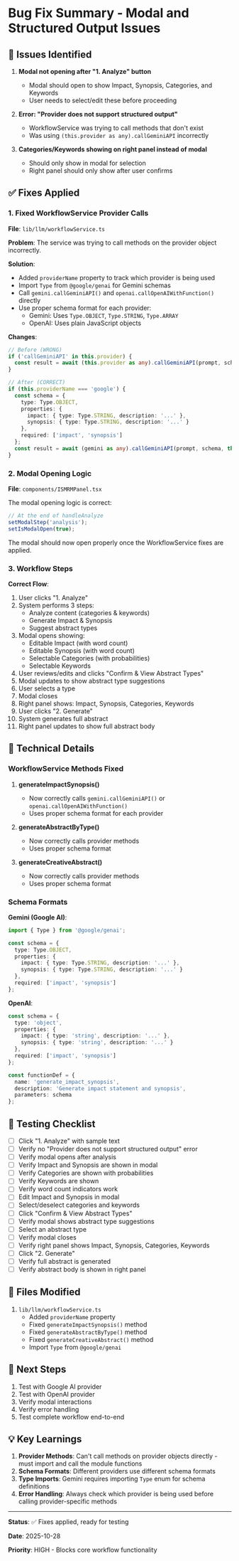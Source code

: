 # Bug Fix Summary - Modal and Structured Output Issues

## 🐛 Issues Identified

1. **Modal not opening after "1. Analyze" button**
   - Modal should open to show Impact, Synopsis, Categories, and Keywords
   - User needs to select/edit these before proceeding

2. **Error: "Provider does not support structured output"**
   - WorkflowService was trying to call methods that don't exist
   - Was using `(this.provider as any).callGeminiAPI` incorrectly

3. **Categories/Keywords showing on right panel instead of modal**
   - Should only show in modal for selection
   - Right panel should only show after user confirms

## ✅ Fixes Applied

### 1. Fixed WorkflowService Provider Calls

**File**: `lib/llm/workflowService.ts`

**Problem**: The service was trying to call methods on the provider object incorrectly.

**Solution**: 
- Added `providerName` property to track which provider is being used
- Import `Type` from `@google/genai` for Gemini schemas
- Call `gemini.callGeminiAPI()` and `openai.callOpenAIWithFunction()` directly
- Use proper schema format for each provider:
  - Gemini: Uses `Type.OBJECT`, `Type.STRING`, `Type.ARRAY`
  - OpenAI: Uses plain JavaScript objects

**Changes**:
```typescript
// Before (WRONG)
if ('callGeminiAPI' in this.provider) {
  const result = await (this.provider as any).callGeminiAPI(prompt, schema, this.apiKey);
}

// After (CORRECT)
if (this.providerName === 'google') {
  const schema = {
    type: Type.OBJECT,
    properties: {
      impact: { type: Type.STRING, description: '...' },
      synopsis: { type: Type.STRING, description: '...' }
    },
    required: ['impact', 'synopsis']
  };
  const result = await (gemini as any).callGeminiAPI(prompt, schema, this.apiKey);
}
```

### 2. Modal Opening Logic

**File**: `components/ISMRMPanel.tsx`

The modal opening logic is correct:
```typescript
// At the end of handleAnalyze
setModalStep('analysis');
setIsModalOpen(true);
```

The modal should now open properly once the WorkflowService fixes are applied.

### 3. Workflow Steps

**Correct Flow**:
1. User clicks "1. Analyze"
2. System performs 3 steps:
   - Analyze content (categories & keywords)
   - Generate Impact & Synopsis
   - Suggest abstract types
3. Modal opens showing:
   - Editable Impact (with word count)
   - Editable Synopsis (with word count)
   - Selectable Categories (with probabilities)
   - Selectable Keywords
4. User reviews/edits and clicks "Confirm & View Abstract Types"
5. Modal updates to show abstract type suggestions
6. User selects a type
7. Modal closes
8. Right panel shows: Impact, Synopsis, Categories, Keywords
9. User clicks "2. Generate"
10. System generates full abstract
11. Right panel updates to show full abstract body

## 🔧 Technical Details

### WorkflowService Methods Fixed

1. **generateImpactSynopsis()**
   - Now correctly calls `gemini.callGeminiAPI()` or `openai.callOpenAIWithFunction()`
   - Uses proper schema format for each provider

2. **generateAbstractByType()**
   - Now correctly calls provider methods
   - Uses proper schema format

3. **generateCreativeAbstract()**
   - Now correctly calls provider methods
   - Uses proper schema format

### Schema Formats

**Gemini (Google AI)**:
```typescript
import { Type } from '@google/genai';

const schema = {
  type: Type.OBJECT,
  properties: {
    impact: { type: Type.STRING, description: '...' },
    synopsis: { type: Type.STRING, description: '...' }
  },
  required: ['impact', 'synopsis']
};
```

**OpenAI**:
```typescript
const schema = {
  type: 'object',
  properties: {
    impact: { type: 'string', description: '...' },
    synopsis: { type: 'string', description: '...' }
  },
  required: ['impact', 'synopsis']
};

const functionDef = {
  name: 'generate_impact_synopsis',
  description: 'Generate impact statement and synopsis',
  parameters: schema
};
```

## 🧪 Testing Checklist

- [ ] Click "1. Analyze" with sample text
- [ ] Verify no "Provider does not support structured output" error
- [ ] Verify modal opens after analysis
- [ ] Verify Impact and Synopsis are shown in modal
- [ ] Verify Categories are shown with probabilities
- [ ] Verify Keywords are shown
- [ ] Verify word count indicators work
- [ ] Edit Impact and Synopsis in modal
- [ ] Select/deselect categories and keywords
- [ ] Click "Confirm & View Abstract Types"
- [ ] Verify modal shows abstract type suggestions
- [ ] Select an abstract type
- [ ] Verify modal closes
- [ ] Verify right panel shows Impact, Synopsis, Categories, Keywords
- [ ] Click "2. Generate"
- [ ] Verify full abstract is generated
- [ ] Verify abstract body is shown in right panel

## 📝 Files Modified

1. `lib/llm/workflowService.ts`
   - Added `providerName` property
   - Fixed `generateImpactSynopsis()` method
   - Fixed `generateAbstractByType()` method
   - Fixed `generateCreativeAbstract()` method
   - Import `Type` from `@google/genai`

## 🚀 Next Steps

1. Test with Google AI provider
2. Test with OpenAI provider
3. Verify modal interactions
4. Verify error handling
5. Test complete workflow end-to-end

## 💡 Key Learnings

1. **Provider Methods**: Can't call methods on provider objects directly - must import and call the module functions
2. **Schema Formats**: Different providers use different schema formats
3. **Type Imports**: Gemini requires importing `Type` enum for schema definitions
4. **Error Handling**: Always check which provider is being used before calling provider-specific methods

---

**Status**: ✅ Fixes applied, ready for testing

**Date**: 2025-10-28

**Priority**: HIGH - Blocks core workflow functionality
